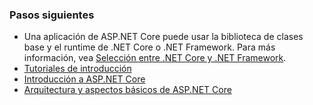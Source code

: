 ### <a name="next-steps"></a>Pasos siguientes

* Una aplicación de ASP.NET Core puede usar la biblioteca de clases base y el runtime de .NET Core o .NET Framework. Para más información, vea [Selección entre .NET Core y .NET Framework](/dotnet/articles/standard/choosing-core-framework-server).
* [Tutoriales de introducción](xref:tutorials/index)
* [Introducción a ASP.NET Core](xref:index) 
* [Arquitectura y aspectos básicos de ASP.NET Core](xref:fundamentals/index)

